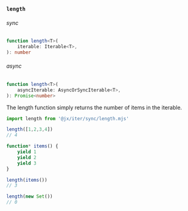 ### `length`

###### sync

```ts
function length<T>(
    iterable: Iterable<T>,
): number
```

###### async

```ts
function length<T>(
    asyncIterable: AsyncOrSyncIterable<T>,
): Promise<number>
```

The length function simply returns the number of items in the iterable.

```js
import length from '@jx/iter/sync/length.mjs'

length([1,2,3,4])
// 4

function* items() {
    yield 1
    yield 2
    yield 3
}

length(items())
// 3

length(new Set())
// 0
```
